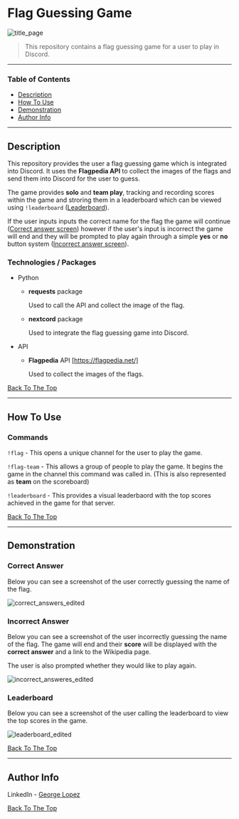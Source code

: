 # Flag Guessing Game

![title_page](https://user-images.githubusercontent.com/71076769/211027034-c69062b2-5ae5-4807-975a-abd273bb57b6.png)

> This repository contains a flag guessing game for a user to play in Discord.

---

### Table of Contents

- [Description](#description)
- [How To Use](#how-to-use)
- [Demonstration](#demonstration)
- [Author Info](#author-info)

---

## Description

This repository provides the user a flag guessing game which is integrated into Discord. It uses the **Flagpedia API** to collect the images of the flags and send them into Discord for the user to guess. 

The game provides **solo** and **team play**, tracking and recording scores within the game and stroring them  in a leaderboard which can be viewed using `!leaderboard` ([Leaderboard](#leaderboard)).

If the user inputs inputs the correct name for the flag the game will continue ([Correct answer screen](#correct-answer)) however if the user's input is incorrect the game will end and they will be prompted to play again through  a simple **yes** or **no** button system ([Incorrect answer screen](#incorrect-answer)).

### Technologies / Packages

- Python
    - **requests** package
    
        Used to call the API and collect the image of the flag.
    - **nextcord** package

        Used to integrate the flag guessing game into Discord.  
- API
    - **Flagpedia** API [https://flagpedia.net/]

        Used to collect the images of the flags.

[Back To The Top](#flag-guessing-game)

---

## How To Use

### Commands

`!flag` - This opens a unique channel for the user to play the game.

`!flag-team` - This allows a group of people to play the game. It begins the game in the channel this command was called in.
(This is also represented as **team** on the scoreboard)

`!leaderboard` - This provides a visual leaderbaord with the top scores achieved in the game for that server.

[Back To The Top](#flag-guessing-game)

---
## Demonstration

### **Correct Answer**

Below you can see a screenshot of the user correctly guessing the name of the flag.

![correct_answers_edited](https://user-images.githubusercontent.com/71076769/211026184-58e2a573-dcd7-469d-8b24-8743ced2ba32.png)

### **Incorrect Answer**

Below you can see a screenshot of the user incorrectly guessing the name of the flag. The game will end and their **score** will be displayed with the **correct answer** and a link to the Wikipedia page.

The  user is also prompted whether they would like to play again.

![incorrect_answeres_edited](https://user-images.githubusercontent.com/71076769/211026212-bedb0bb9-d1ad-4a89-8125-7a1971e33025.png)

### **Leaderboard**

Below you can see a screenshot of the user calling the leaderboard to view the top scores in the game.

![leaderboard_edited](https://user-images.githubusercontent.com/71076769/211026243-8cd43a0d-4028-45df-acef-e2176c63bce7.png)

[Back To The Top](#flag-guessing-game)

---

## Author Info

LinkedIn - [George Lopez](https://www.linkedin.com/in/george-benjamin-lopez/)

[Back To The Top](#flag-guessing-game)

